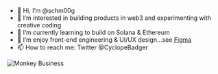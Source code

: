 - 👋 Hi, I’m @schm00g
- 👀 I’m interested in building products in web3 and experimenting with creative coding
- 🌱 I’m currently learning to build on Solana & Ethereum
- 💞️ I’m enjoy front-end engineering & UI/UX design...see [Figma](https://www.figma.com/file/6CR08pj1l4489M913bE3QX/Future-Scapes?node-id=0%3A1)  
- 📫 How to reach me: Twitter @CyclopeBadger

![Monkey Business](https://media.giphy.com/media/l2QE1bH4wvCE8CcTK/giphy.gif)

<!---
schm00g/schm00g is a ✨ special ✨ repository because its `README.md` (this file) appears on your GitHub profile.
You can click the Preview link to take a look at your changes.
--->

